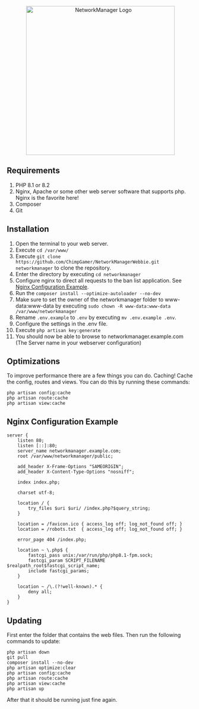 <p align="center"><img src="https://imgur.com/wUhBSGv.png" width="400" alt="NetworkManager Logo"></p>

## Requirements
1. PHP 8.1 or 8.2
2. Nginx, Apache or some other web server software that supports php. Nginx is the favorite here!
3. Composer
4. Git

## Installation
1. Open the terminal to your web server.
2. Execute ``cd /var/www/``
3. Execute ``git clone https://github.com/ChimpGamer/NetworkManagerWebbie.git networkmanager`` to clone the repository.
4. Enter the directory by executing ``cd networkmanager``
5. Configure nginx to direct all requests to the ban list application. See [Nginx Configuration Example](#Nginx-Configuration-Example).
6. Run the ``composer install --optimize-autoloader --no-dev``
7. Make sure to set the owner of the networkmanager folder to www-data:www-data by executing ``sudo chown -R www-data:www-data /var/www/networkmanager``
8. Rename ``.env.example`` to ``.env`` by executing ``mv .env.example .env``.
9. Configure the settings in the .env file.
10. Execute ``php artisan key:generate``
11. You should now be able to browse to networkmanager.example.com (The Server name in your webserver configuration)

## Optimizations
To improve performance there are a few things you can do. Caching! Cache the config, routes and views. You can do this by running these commands:
```shell
php artisan config:cache
php artisan route:cache
php artisan view:cache
```

## Nginx Configuration Example
```
server {
    listen 80;
    listen [::]:80;
    server_name networkmanager.example.com;
    root /var/www/networkmanager/public;
 
    add_header X-Frame-Options "SAMEORIGIN";
    add_header X-Content-Type-Options "nosniff";
 
    index index.php;
 
    charset utf-8;
 
    location / {
        try_files $uri $uri/ /index.php?$query_string;
    }
 
    location = /favicon.ico { access_log off; log_not_found off; }
    location = /robots.txt  { access_log off; log_not_found off; }
 
    error_page 404 /index.php;
 
    location ~ \.php$ {
        fastcgi_pass unix:/var/run/php/php8.1-fpm.sock;
        fastcgi_param SCRIPT_FILENAME $realpath_root$fastcgi_script_name;
        include fastcgi_params;
    }
 
    location ~ /\.(?!well-known).* {
        deny all;
    }
}
```

## Updating

First enter the folder that contains the web files. Then run the following commands to update:
```shell
php artisan down
git pull
composer install --no-dev
php artisan optimize:clear
php artisan config:cache
php artisan route:cache
php artisan view:cache
php artisan up
```
After that it should be running just fine again.
